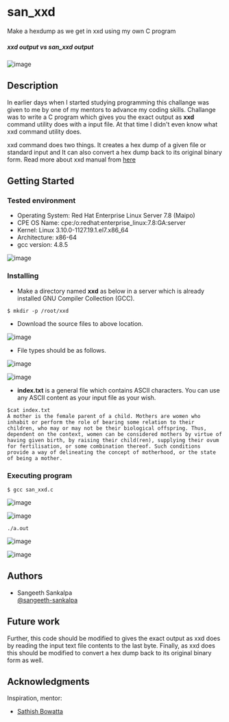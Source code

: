 # san_xxd
Make a hexdump as we get in xxd using my own C program

##### xxd output vs san_xxd output

![image](https://user-images.githubusercontent.com/36575796/180617901-4d515a0b-3cf3-4ecf-b365-5fb8693e13c9.png)


## Description

In earlier days when I started studying programming this challange was given to me by one of my mentors to advance my coding skills. Challange was to write a C program which gives you the exact output as **xxd** command utility does with a input file. At that time I didn't even know what xxd command utility does.  

xxd command does two things. It creates a hex dump of a given file or standard input and It can also convert a hex dump back to its original binary form.
Read more about xxd manual from [here]([https://github.com/zathizh](https://linux.die.net/man/1/xxd))

## Getting Started

### Tested environment

* Operating System: Red Hat Enterprise Linux Server 7.8 (Maipo)
* CPE OS Name: cpe:/o:redhat:enterprise_linux:7.8:GA:server
* Kernel: Linux 3.10.0-1127.19.1.el7.x86_64
* Architecture: x86-64 
* gcc version: 4.8.5

![image](https://user-images.githubusercontent.com/36575796/180618641-ae3e2c92-8684-440c-81c4-c978ff9cf9d1.png)

### Installing

* Make a directory named **xxd** as below in a server which is already installed GNU Compiler Collection (GCC).
```
$ mkdir -p /root/xxd
```
* Download the source files to above location.

![image](https://user-images.githubusercontent.com/36575796/180618712-f83e5d11-e3c7-4492-a253-3e88310d8d36.png)

* File types should be as follows.

![image](https://user-images.githubusercontent.com/36575796/180618745-13e7ec79-0f7f-428b-aa94-cc1a3c9fa793.png)

![image](https://user-images.githubusercontent.com/36575796/180618747-7efb9220-d558-4290-aca6-626631d00451.png)


* **index.txt** is a general file which contains ASCII characters. You can use any ASCII content as your input file as your wish.  
```
$cat index.txt
A mother is the female parent of a child. Mothers are women who inhabit or perform the role of bearing some relation to their children, who may or may not be their biological offspring. Thus, dependent on the context, women can be considered mothers by virtue of having given birth, by raising their child(ren), supplying their ovum for fertilisation, or some combination thereof. Such conditions provide a way of delineating the concept of motherhood, or the state of being a mother.
```

### Executing program

```
$ gcc san_xxd.c
```
![image](https://user-images.githubusercontent.com/36575796/180618919-a608a418-3807-495e-bacf-87bd5880e5b9.png)

![image](https://user-images.githubusercontent.com/36575796/180618926-06bd8660-1687-49e7-8bb9-6d50c44c9a98.png)

```
./a.out
```
![image](https://user-images.githubusercontent.com/36575796/180618947-686ea6be-1a6d-4b16-9d67-fbd1f8cf116a.png)


![image](https://user-images.githubusercontent.com/36575796/180618949-b8e2bd4a-ea5b-4a6d-864f-09f6a2864c10.png)


## Authors

* Sangeeth Sankalpa  
[@sangeeth-sankalpa](https://linkedin.com/in/sangeeth-sankalpa)

## Future work

Further, this code should be modified to gives the exact output as xxd does by reading the input text file contents to the last byte. Finally, as xxd does this should be modified to convert a hex dump back to its original binary form as well.

## Acknowledgments

Inspiration, mentor:
* [Sathish Bowatta](https://github.com/zathizh)
